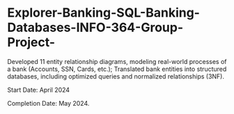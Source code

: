 # Explorer-Banking-SQL-Banking-Databases-INFO-364-Group-Project-
Developed 11 entity relationship diagrams, modeling real-world processes of a bank (Accounts, SSN, Cards, etc.); Translated bank entities into structured databases, including optimized queries and normalized relationships (3NF).
 
 Start Date: April 2024 
 
 Completion Date: May 2024.
